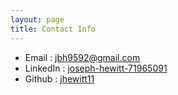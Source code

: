 ```yaml
---
layout: page
title: Contact Info
---
```


- Email : jbh9592@gmail.com
- LinkedIn : [joseph-hewitt-71965091](https://www.linkedin.com/in/joseph-hewitt-71965091/)
- Github : [jhewitt11](https://github.com/jhewitt11/)

